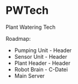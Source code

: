 # PWTech
Plant Watering Tech 

Roadmap: 
* Pumping Unit -        Header
* Sensor Unit -        Header
* Plant Header -       Header
* Robot Brain   -      C-Datei 
* Main Server

